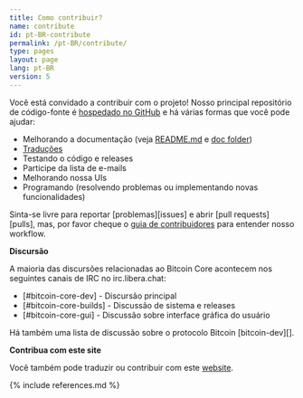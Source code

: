 ```yaml
---
title: Como contribuir?
name: contribute
id: pt-BR-contribute
permalink: /pt-BR/contribute/
type: pages
layout: page
lang: pt-BR
version: 5
---
```


Você está convidado a contribuir com o projeto!
Nosso principal repositório de código-fonte é [hospedado no GitHub](https://github.com/bitcoin/bitcoin/) e há várias formas que você pode ajudar:

  - Melhorando a documentação (veja [README.md][README.md] e [doc folder][doc])
  - [Traduções][translation_process.md]
  - Testando o código e releases
  - Participe da lista de e-mails
  - Melhorando nossa UIs
  - Programando (resolvendo problemas ou implementando novas funcionalidades)

Sinta-se livre para reportar [problemas][issues] e abrir [pull requests][pulls], mas, por favor cheque o [guia de contribuidores](/en/faq/contributing-code) para entender nosso workflow.

**Discursão**

A maioria das discursões relacionadas ao Bitcoin Core acontecem nos seguintes canais de IRC no irc.libera.chat:

- [#bitcoin-core-dev] - Discursão principal
- [#bitcoin-core-builds] - Discussão de sistema e releases
- [#bitcoin-core-gui] - Discussão sobre interface gráfica do usuário

Há também uma lista de discussão sobre o protocolo Bitcoin [bitcoin-dev][].

**Contribua com este site**

Você também pode traduzir ou contribuir com este [website][website-contrib].

[README.md]: https://github.com/bitcoin/bitcoin/blob/master/README.md
[doc]: https://github.com/bitcoin/bitcoin/tree/master/doc
[translation_process.md]: https://github.com/bitcoin/bitcoin/blob/master/doc/translation_process.md
[website-contrib]: https://github.com/bitcoin-core/bitcoincore.org/blob/master/CONTRIBUTING.md

{% include references.md %}

